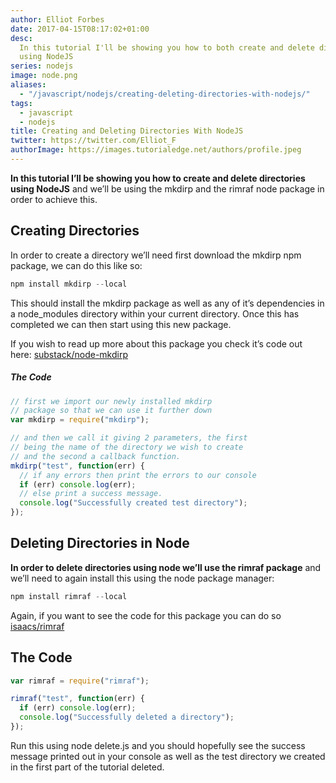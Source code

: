 ```yaml
---
author: Elliot Forbes
date: 2017-04-15T08:17:02+01:00
desc:
  In this tutorial I'll be showing you how to both create and delete directories
  using NodeJS
series: nodejs
image: node.png
aliases:
  - "/javascript/nodejs/creating-deleting-directories-with-nodejs/"
tags:
  - javascript
  - nodejs
title: Creating and Deleting Directories With NodeJS
twitter: https://twitter.com/Elliot_F
authorImage: https://images.tutorialedge.net/authors/profile.jpeg
---
```


<strong>In this tutorial I’ll be showing you how to create and delete
directories using NodeJS</strong> and we’ll be using the mkdirp and the rimraf
node package in order to achieve this.

## Creating Directories

In order to create a directory we’ll need first download the mkdirp npm package,
we can do this like so:

```js
npm install mkdirp --local
```

This should install the mkdirp package as well as any of it’s dependencies in a
node_modules directory within your current directory. Once this has completed we
can then start using this new package.

If you wish to read up more about this package you check it’s code out here:
[substack/node-mkdirp](https://github.com/substack/node-mkdirp)

<h5>The Code</h5>

```js
// first we import our newly installed mkdirp
// package so that we can use it further down
var mkdirp = require("mkdirp");

// and then we call it giving 2 parameters, the first
// being the name of the directory we wish to create
// and the second a callback function.
mkdirp("test", function(err) {
  // if any errors then print the errors to our console
  if (err) console.log(err);
  // else print a success message.
  console.log("Successfully created test directory");
});
```

<h2>Deleting Directories in Node</h2>

<strong>In order to delete directories using node we’ll use the rimraf
package</strong> and we’ll need to again install this using the node package
manager:

```js
npm install rimraf --local
```

Again, if you want to see the code for this package you can do so
[isaacs/rimraf](https://github.com/isaacs/rimraf)

## The Code

```js
var rimraf = require("rimraf");

rimraf("test", function(err) {
  if (err) console.log(err);
  console.log("Successfully deleted a directory");
});
```

Run this using node delete.js and you should hopefully see the success message
printed out in your console as well as the test directory we created in the
first part of the tutorial deleted.
